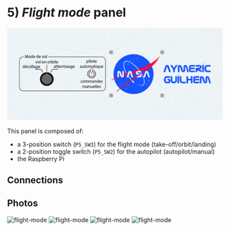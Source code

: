 # 5) *Flight mode* panel

![panel](design-5.jpg)

This panel is composed of:
- a 3-position switch (`P5_SW3`) for the flight mode (take-off/orbit/landing)
- a 2-position toggle switch (`P5_SW2`) for the autopilot (autopilot/manual)
- the Raspberry Pi

## Connections


## Photos
![flight-mode](../../photos/panels/1-start/IMG_2248.JPG)
![flight-mode](../../photos/panels/1-start/IMG_2249.JPG)
![flight-mode](../../photos/panels/1-start/IMG_2250.JPG)
![flight-mode](../../photos/panels/1-start/IMG_2251.JPG)
